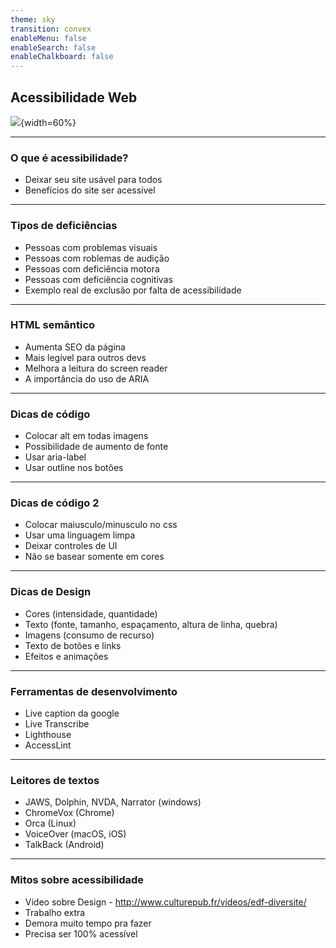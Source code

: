 ```yaml
---
theme: sky
transition: convex
enableMenu: false
enableSearch: false
enableChalkboard: false
---
```


## Acessibilidade Web

![](https://blog.handtalk.me/wp-content/uploads/2018/06/capa-blog-post-acessibilidade-na-web.png){width=60%}

---

### O que é acessibilidade?

- Deixar seu site usável para todos
- Benefícios do site ser acessível

---

### Tipos de deficiências

- Pessoas com problemas visuais
- Pessoas com roblemas de audição
- Pessoas com deficiência motora
- Pessoas com deficiência cognitivas
- Exemplo real de exclusão por falta de acessibilidade

---

### HTML semântico

- Aumenta SEO da página
- Mais legível para outros devs
- Melhora a leitura do screen reader
- A importância do uso de ARIA

---

### Dicas de código

- Colocar alt em todas imagens
- Possibilidade de aumento de fonte
- Usar aria-label
- Usar outline nos botões

---

### Dicas de código 2

- Colocar maiusculo/minusculo no css
- Usar uma linguagem limpa
- Deixar controles de UI
- Não se basear somente em cores

---

### Dicas de Design

- Cores (intensidade, quantidade)
- Texto (fonte, tamanho, espaçamento, altura de linha, quebra)
- Imagens (consumo de recurso)
- Texto de botões e links
- Efeitos e animações

---

### Ferramentas de desenvolvimento

- Live caption da google
- Live Transcribe
- Lighthouse
- AccessLint

---

### Leitores de textos

- JAWS, Dolphin, NVDA, Narrator (windows)
- ChromeVox (Chrome)
- Orca (Linux)
- VoiceOver (macOS, iOS)
- TalkBack (Android)

---

### Mitos sobre acessibilidade
- Vídeo sobre Design - http://www.culturepub.fr/videos/edf-diversite/
- Trabalho extra
- Demora muito tempo pra fazer
- Precisa ser 100% acessível
